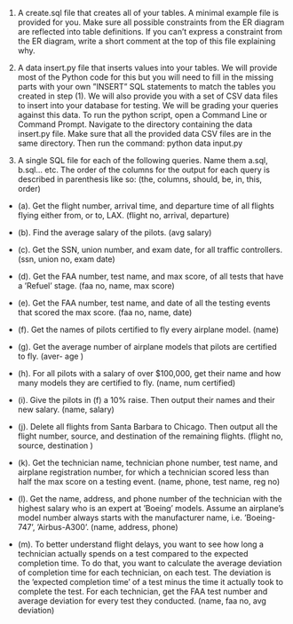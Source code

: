 
1. A create.sql file that creates all of your tables. A minimal example file is provided for you. Make sure all possible constraints from the ER diagram are reflected into table definitions. If you can’t express a constraint from the ER diagram, write a short comment at the top of this file explaining why.

2. A data insert.py file that inserts values into your tables. We will provide most of the Python code for this but you will need to fill in the missing parts with your own ”INSERT” SQL statements to match the tables you created in step (1). We will also provide you with a set of CSV data files to insert into your database for testing. We will be grading your queries against this data.
To run the python script, open a Command Line or Command Prompt. Navigate to the directory containing the data insert.py file. Make sure that all the provided data CSV files are in the same directory. Then run the command:
python data input.py

3. A single SQL file for each of the following queries. Name them a.sql, b.sql... etc. The order of the columns for the output for each query is described in parenthesis like so: (the, columns, should, be, in, this, order)
  - (a). Get the flight number, arrival time, and departure time of all flights flying either from, or to, LAX. (flight no, arrival, departure)
  
  - (b). Find the average salary of the pilots. (avg salary)
  
  - (c). Get the SSN, union number, and exam date, for all traffic controllers. (ssn, union no, exam date)
  
  - (d). Get the FAA number, test name, and max score, of all tests that have a ’Refuel’ stage. (faa no, name, max score)
  
  - (e). Get the FAA number, test name, and date of all the testing events that scored the max score. (faa no, name, date)
  
  - (f). Get the names of pilots certified to fly every airplane model. (name)
  
  - (g). Get the average number of airplane models that pilots are certified to fly. (aver- age )
  
  - (h). For all pilots with a salary of over $100,000, get their name and how many models they are certified to fly. (name, num certified)
  
  - (i). Give the pilots in (f) a 10% raise. Then output their names and their new salary. (name, salary)
  
  - (j). Delete all flights from Santa Barbara to Chicago. Then output all the flight number, source, and destination of the remaining flights. (flight no, source, destination )
  
  - (k). Get the technician name, technician phone number, test name, and airplane registration number, for which a technician scored less than half the max score on a testing event. (name, phone, test name, reg no)
  
  - (l). Get the name, address, and phone number of the technician with the highest salary who is an expert at ’Boeing’ models. Assume an airplane’s model number always starts with the manufacturer name, i.e. ’Boeing-747’, ’Airbus-A300’. (name, address, phone)
  
  - (m). To better understand flight delays, you want to see how long a technician actually spends on a test compared to the expected completion time. To do that, you want to calculate the average deviation of completion time for each technician, on each test. The deviation is the ’expected completion time’ of a test minus the time it actually took to complete the test. For each technician, get the FAA test number and average deviation for every test they conducted. (name, faa no, avg deviation)
  
